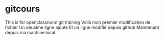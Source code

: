 # gitcours
This is for openclassroom git training
Voilà mon premier modification de fichier
Un deuxime ligne ajouté
Et un ligne modifié depuis github
Maintenant depuis ma machine local
